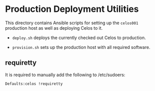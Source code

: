 # Production Deployment Utilities

This directory contains Ansible scripts for setting up the `celos001`
production host as well as deploying Celos to it.

* `deploy.sh` deploys the currently checked out Celos to production.

* `provision.sh` sets up the production host with all required software.

## requiretty

It is required to manually add the following to /etc/sudoers:

`Defaults:celos !requiretty`
